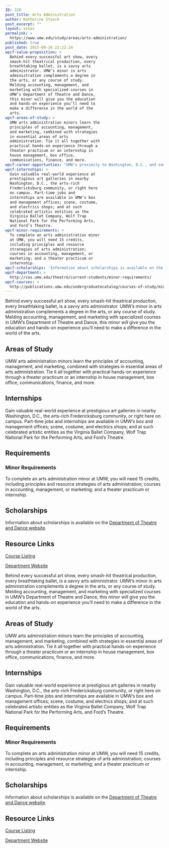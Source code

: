 ```yaml
---
ID: 226
post_title: Arts Administration
author: Katherine Stosch
post_excerpt: ""
layout: areas
permalink: >
  https://www.umw.edu/study/areas/arts-administration/
published: true
post_date: 2015-09-26 21:22:24
wpcf-value-proposition: >
  Behind every successful art show, every
  smash-hit theatrical production, every
  breathtaking ballet, is a savvy arts
  administrator. UMW’s minor in arts
  administration complements a degree in
  the arts, or any course of study.
  Melding accounting, management, and
  marketing with specialized courses in
  UMW’s Department of Theatre and Dance,
  this minor will give you the education
  and hands-on experience you’ll need to
  make a difference in the world of the
  arts.
wpcf-areas-of-study: >
  UMW arts administration minors learn the
  principles of accounting, management,
  and marketing, combined with strategies
  in essential areas of arts
  administration. Tie it all together with
  practical hands-on experience through a
  theater practicum or an internship in
  house management, box office,
  communications, finance, and more.
wpcf-career-opportunties: "UMW’s proximity to Washington, D.C., and some of the world's most celebrated arts organizations – the National Gallery of Art, the Phillips Collection, the Hirshhorn Museum &amp; Sculpture Garden – gives students unprecedented opportunities to work in the field of arts administration and establish a valuable network of professional contacts."
wpcf-internships: >
  Gain valuable real-world experience at
  prestigious art galleries in nearby
  Washington, D.C., the arts-rich
  Fredericksburg community, or right here
  on campus. Part-time jobs and
  internships are available in UMW’s box
  and management offices; scene, costume,
  and electrics shops; and at such
  celebrated artistic entities as the
  Virginia Ballet Company, Wolf Trap
  National Park for the Performing Arts,
  and Ford’s Theatre.
wpcf-minor-requirements: >
  To complete an arts administration minor
  at UMW, you will need 15 credits,
  including principles and resource
  strategies of arts administration;
  courses in accounting, management, or
  marketing; and a theater practicum or
  internship.
wpcf-scholarships: 'Information about scholarships is available on the <a href="http://cas.umw.edu/theatre/make-a-gift/friends-of-dance/scholarships/">Department of Theatre and Dance website</a>.'
wpcf-department: >
  http://cas.umw.edu/theatre/current-students/minor-requirements/
wpcf-courses: >
  http://publications.umw.edu/undergraduatecatalog/courses-of-study/minors/arts-administration-minor/
---
```

<!-- End Types Custom Fields -->
<!-- End Types Custom Fields -->
<!-- End Types Custom Fields -->
<!-- Types Custom Fields: -->

<!-- value-proposition -->
Behind every successful art show, every smash-hit theatrical production, every breathtaking ballet, is a savvy arts administrator. UMW’s minor in arts administration complements a degree in the arts, or any course of study. Melding accounting, management, and marketing with specialized courses in UMW’s Department of Theatre and Dance, this minor will give you the education and hands-on experience you’ll need to make a difference in the world of the arts.
<!-- End value-proposition -->

<!-- areas-of-study -->
<h2>Areas of Study</h2>UMW arts administration minors learn the principles of accounting, management, and marketing, combined with strategies in essential areas of arts administration. Tie it all together with practical hands-on experience through a theater practicum or an internship in house management, box office, communications, finance, and more.
<!-- End areas-of-study -->

<!-- internships -->
<h2>Internships</h2>Gain valuable real-world experience at prestigious art galleries in nearby Washington, D.C., the arts-rich Fredericksburg community, or right here on campus. Part-time jobs and internships are available in UMW’s box and management offices; scene, costume, and electrics shops; and at such celebrated artistic entities as the Virginia Ballet Company, Wolf Trap National Park for the Performing Arts, and Ford’s Theatre.
<!-- End internships -->

<!-- requirements -->
<h2>Requirements</h2>
<!-- minor-requirements -->
<h3>Minor Requirements</h3>To complete an arts administration minor at UMW, you will need 15 credits, including principles and resource strategies of arts administration; courses in accounting, management, or marketing; and a theater practicum or internship.
<!-- End minor-requirements -->

<!-- End requirements -->

<!-- scholarships -->
<h2>Scholarships</h2>Information about scholarships is available on the <a href="http://cas.umw.edu/theatre/make-a-gift/friends-of-dance/scholarships/">Department of Theatre and Dance website</a>.
<!-- End scholarships -->

<!-- resource-links -->
<h2>Resource Links</h2>
<!-- courses -->
<a href="http://publications.umw.edu/undergraduatecatalog/courses-of-study/minors/arts-administration-minor/" class="button">Course Listing</a>
<!-- End courses -->

<!-- department -->
<a href="http://cas.umw.edu/theatre/current-students/minor-requirements/" class="button">Department Website</a>
<!-- End department -->

<!-- End resource-links -->

<!-- End Types Custom Fields -->
<!-- Types Custom Fields: -->

<!-- value-proposition -->
Behind every successful art show, every smash-hit theatrical production, every breathtaking ballet, is a savvy arts administrator. UMW’s minor in arts administration complements a degree in the arts, or any course of study. Melding accounting, management, and marketing with specialized courses in UMW’s Department of Theatre and Dance, this minor will give you the education and hands-on experience you’ll need to make a difference in the world of the arts.
<!-- End value-proposition -->

<!-- areas-of-study -->
<h2>Areas of Study</h2>UMW arts administration minors learn the principles of accounting, management, and marketing, combined with strategies in essential areas of arts administration. Tie it all together with practical hands-on experience through a theater practicum or an internship in house management, box office, communications, finance, and more.
<!-- End areas-of-study -->

<!-- internships -->
<h2>Internships</h2>Gain valuable real-world experience at prestigious art galleries in nearby Washington, D.C., the arts-rich Fredericksburg community, or right here on campus. Part-time jobs and internships are available in UMW’s box and management offices; scene, costume, and electrics shops; and at such celebrated artistic entities as the Virginia Ballet Company, Wolf Trap National Park for the Performing Arts, and Ford’s Theatre.
<!-- End internships -->

<!-- requirements -->
<h2>Requirements</h2>
<!-- minor-requirements -->
<h3>Minor Requirements</h3>To complete an arts administration minor at UMW, you will need 15 credits, including principles and resource strategies of arts administration; courses in accounting, management, or marketing; and a theater practicum or internship.
<!-- End minor-requirements -->

<!-- End requirements -->

<!-- scholarships -->
<h2>Scholarships</h2>Information about scholarships is available on the <a href="http://cas.umw.edu/theatre/make-a-gift/friends-of-dance/scholarships/">Department of Theatre and Dance website</a>.
<!-- End scholarships -->

<!-- resource-links -->
<h2>Resource Links</h2>
<!-- courses -->
<a href="http://publications.umw.edu/undergraduatecatalog/courses-of-study/minors/arts-administration-minor/" class="button">Course Listing</a>
<!-- End courses -->

<!-- department -->
<a href="http://cas.umw.edu/theatre/current-students/minor-requirements/" class="button">Department Website</a>
<!-- End department -->

<!-- End resource-links -->

<!-- End Types Custom Fields -->